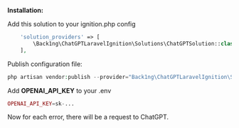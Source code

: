 <b>Installation:</b><br>

Add this solution to your ignition.php config
```php
    'solution_providers' => [
        \Back1ng\ChatGPTLaravelIgnition\Solutions\ChatGPTSolution::class,
    ],
```

Publish configuration file:
```php
php artisan vendor:publish --provider="Back1ng\ChatGPTLaravelIgnition\ServiceProvider"
```

Add <b>OPENAI_API_KEY</b> to your .env
```php
OPENAI_API_KEY=sk-...
```

Now for each error, there will be a request to ChatGPT.